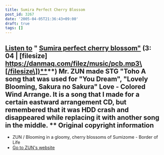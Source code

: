```yaml
---
title: Sumira Perfect Cherry Blossom
post_id: 3267
date: '2005-04-05T21:36:43+09:00'
draft: true
tags: []
---
```


## [Listen to](https://danmaq.com/filez/music/pcb.mp3) " [Sumira perfect cherry blossom"](https://danmaq.com/filez/music/pcb.mp3) (3: 04 | \[filesize\] [https://danmaq.com/filez/music/pcb.mp3\[/filesize\])**](https://danmaq.com/filez/music/pcb.mp3[/filesize])**) Mr. ZUN made STG "Toho A song that was used for "You Dream", "Lovely Blooming, Sakura no Sakura" Love - Colored Wind Arrange. It is a song that I made for a certain eastward arrangement CD, but remembered that it was HDD crash and disappeared while replacing it with another song in the middle. ** Original copyright information

*   ZUN / Blooming in a gloomy, cherry blossoms of Sumizome - Border of Life
*   [Go to ZUN's website](http://www16.big.or.jp/%7Ezun/)
